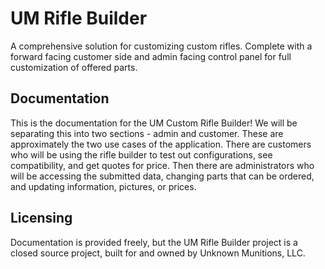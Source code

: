 # UM Rifle Builder
A comprehensive solution for customizing custom rifles. Complete with a forward facing customer side and admin facing control panel for full customization of offered parts.

## Documentation
This is the documentation for the UM Custom Rifle Builder! We will be separating this into two sections - admin and customer. These are approximately the two use cases of the application. There are customers who will be using the rifle builder to test out configurations, see compatibility, and get quotes for price. Then there are administrators who will be accessing the submitted data, changing parts that can be ordered, and updating information, pictures, or prices. 

## Licensing
Documentation is provided freely, but the UM Rifle Builder project is a closed source project, built for and owned by Unknown Munitions, LLC. 